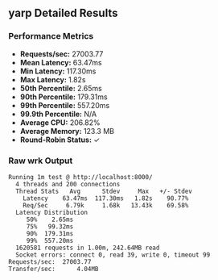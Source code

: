## yarp Detailed Results

### Performance Metrics
- **Requests/sec:** 27003.77
- **Mean Latency:** 63.47ms
- **Min Latency:** 117.30ms
- **Max Latency:** 1.82s
- **50th Percentile:** 2.65ms
- **90th Percentile:** 179.31ms
- **99th Percentile:** 557.20ms
- **99.9th Percentile:** N/A
- **Average CPU:** 206.82%
- **Average Memory:** 123.3 MB
- **Round-Robin Status:** ✓

### Raw wrk Output
```
Running 1m test @ http://localhost:8000/
  4 threads and 200 connections
  Thread Stats   Avg      Stdev     Max   +/- Stdev
    Latency    63.47ms  117.30ms   1.82s    90.77%
    Req/Sec     6.79k     1.68k   13.43k    69.58%
  Latency Distribution
     50%    2.65ms
     75%   99.32ms
     90%  179.31ms
     99%  557.20ms
  1620581 requests in 1.00m, 242.64MB read
  Socket errors: connect 0, read 39, write 0, timeout 99
Requests/sec:  27003.77
Transfer/sec:      4.04MB
```

